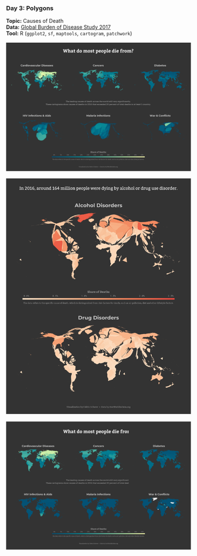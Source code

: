 ### Day 3: Polygons
**Topic:** Causes of Death
<br>
**Data:** [Global Burden of Disease Study 2017](https://data.cityofnewyork.us/Environment/2018-Central-Park-Squirrel-Census-Squirrel-Data/vfnx-http://www.healthdata.org/node/6760)
<br>
**Tool:** R (`ggplot2`, `sf`, `maptools`, `cartogram`, `patchwork`)
<br><br>
![./Day03_Polygons/Polygons_GlobalMortality.png](https://raw.githubusercontent.com/Z3tt/30DayMapChallenge/master/contributions/Day03_Polygons/Polygons_GlobalMortality.png)
<br><br>
![./Day03_Polygons/Polygons_Alcohol_Drugs.png](https://raw.githubusercontent.com/Z3tt/30DayMapChallenge/master/contributions/Day03_Polygons/Polygons_Alcohol_Drugs.png)
<br><br>
![./Day03_Polygons/Polygons_GlobalMortality_Chloropleth.png](https://raw.githubusercontent.com/Z3tt/30DayMapChallenge/master/contributions/Day03_Polygons/Polygons_GlobalMortality_Chloropleth.png)
